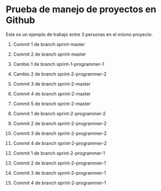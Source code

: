 # Prueba de manejo de proyectos en Github

Este es un ejemplo de trabajo entre 3 personas en el mismo proyecto.

1. Commit 1 de branch sprint-master
2. Commit 2 de branch sprint-master

1. Cambio 1 de branch sprint-1-programmer-1
2. Cambio 2 de branch sprint-2-programmer-2

1. Commit 3 de branch sprint-2-master
2. Commit 4 de branch sprint-2-master
3. Commit 5 de branch sprint-2-master

1. Commit 1 de branch sprint-2-programmer-2
2. Commit 2 de branch sprint-2-programmer-2
3. Commit 3 de branch sprint-2-programmer-2
4. Commit 4 de branch sprint-2-programmer-2

1. Commit 1 de branch sprint-2-programmer-1
2. Commit 2 de branch sprint-2-programmer-1
3. Commit 3 de branch sprint-2-programmer-1
4. Commit 4 de branch sprint-2-programmer-1
